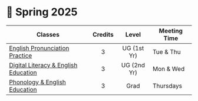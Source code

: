 # 🌳 Spring 2025

|Classes|Credits|Level|Meeting Time|
|--|:--:|:--:|--|
|[English Pronunciation Practice](https://engproclassroom.streamlit.app/)|3|UG (1st Yr)|Tue & Thu|
|[Digital Literacy & English Education](https://dlclass.streamlit.app/)|3|UG (2nd Yr)|Mon & Wed|
|[Phonology & English Education](https://acoustics.streamlit.app/)|3|Grad|Thursdays|
